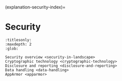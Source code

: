 (explanation-security-index)=
# Security

```{toctree}
:titlesonly:
:maxdepth: 2
:glob:

Security overview <security-in-landscape>
Cryptographic technology <cryptographic-technology>
Disclosure and reporting <disclosure-and-reporting>
Data handling <data-handling>
AppArmor <apparmor>